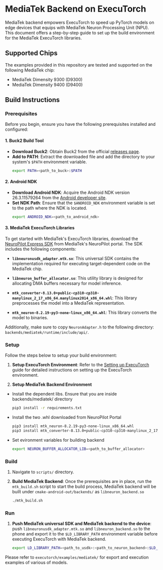 # MediaTek Backend on ExecuTorch
MediaTek backend empowers ExecuTorch to speed up PyTorch models on edge devices that equips with MediaTek Neuron Processing Unit (NPU). This document offers a step-by-step guide to set up the build environment for the MediaTek ExecuTorch libraries.

## Supported Chips

The examples provided in this repository are tested and supported on the following MediaTek chip:

- MediaTek Dimensity 9300 (D9300)
- MediaTek Dimensity 9400 (D9400)

## Build Instructions

### Prerequisites

Before you begin, ensure you have the following prerequisites installed and configured:

#### 1. Buck2 Build Tool

- **Download Buck2**: Obtain Buck2 from the official [releases page](https://github.com/facebook/buck2/releases/tag/2024-02-01).
- **Add to PATH**: Extract the downloaded file and add the directory to your system's `$PATH` environment variable.
   ```bash
   export PATH=<path_to_buck>:$PATH
   ```

#### 2. Android NDK

- **Download Android NDK**: Acquire the Android NDK version 26.3.11579264 from the [Android developer site](https://developer.android.com/ndk/downloads).
- **Set NDK Path**: Ensure that the `$ANDROID_NDK` environment variable is set to the path where the NDK is located.
   ```bash
   export ANDROID_NDK=<path_to_android_ndk>
   ```

#### 3. MediaTek ExecuTorch Libraries

To get started with MediaTek's ExecuTorch libraries, download the [NeuroPilot Express SDK](https://neuropilot.mediatek.com/resources/public/npexpress/en/docs/npexpress) from MediaTek's NeuroPilot portal. The SDK includes the following components:

- **`libneuronusdk_adapter.mtk.so`**: This universal SDK contains the implementation required for executing target-dependent code on the MediaTek chip.

- **`libneuron_buffer_allocator.so`**: This utility library is designed for allocating DMA buffers necessary for model inference.

- **`mtk_converter-8.13.0+public-cp310-cp310-manylinux_2_17_x86_64.manylinux2014_x86_64.whl`**: This library preprocesses the model into a MediaTek representation.

- **`mtk_neuron-8.2.19-py3-none-linux_x86_64.whl`**: This library converts the model to binaries.

Additionally, make sure to copy `NeuronAdapter.h` to the following directory: `backends/mediatek/runtime/include/api/`.

### Setup

Follow the steps below to setup your build environment:

1. **Setup ExecuTorch Environment**: Refer to the [Setting up ExecuTorch](https://pytorch.org/executorch/main/getting-started-setup) guide for detailed instructions on setting up the ExecuTorch environment.

2. **Setup MediaTek Backend Environment**
- Install the dependent libs. Ensure that you are inside backends/mediatek/ directory
   ```bash
   pip3 install -r requirements.txt
   ```
- Install the two .whl downloaded from NeuroPilot Portal
   ```bash
   pip3 install mtk_neuron-8.2.19-py3-none-linux_x86_64.whl
   pip3 install mtk_converter-8.13.0+public-cp310-cp310-manylinux_2_17_x86_64.manylinux2014_x86_64.whl
   ```
- Set evironment variables for building backend
   ```bash
   export NEURON_BUFFER_ALLOCATOR_LIB=<path_to_buffer_allocator>
   ```

### Build
1. Navigate to `scripts/` directory.

2. **Build MediaTek Backend**: Once the prerequisites are in place, run the `mtk_build.sh` script to start the build process, MediaTek backend will be built under `cmake-android-out/backends/` as `libneuron_backend.so`

   ```bash
   ./mtk_build.sh
   ```

### Run

1. **Push MediaTek universal SDK and MediaTek backend to the device**: push `libneuronusdk_adapter.mtk.so` and `libneuron_backend.so` to the phone and export it to the `$LD_LIBRARY_PATH` environment variable before executing ExecuTorch with MediaTek backend.

   ```bash
   export LD_LIBRARY_PATH=<path_to_usdk>:<path_to_neuron_backend>:$LD_LIBRARY_PATH
   ```

Please refer to `executorch/examples/mediatek/` for export and execution examples of various of models.
